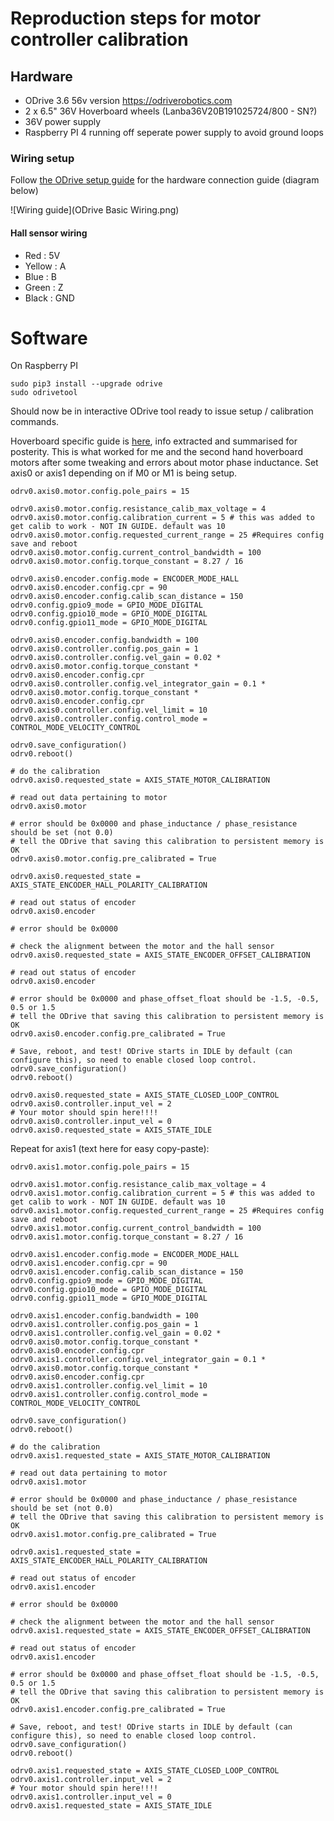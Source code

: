 # Reproduction steps for motor controller calibration

## Hardware

- ODrive 3.6 56v version https://odriverobotics.com
- 2 x 6.5" 36V Hoverboard wheels (Lanba36V20B191025724/800 - SN?)
- 36V power supply
- Raspberry PI 4 running off seperate power supply to avoid ground loops

### Wiring setup

Follow [the ODrive setup guide](https://docs.odriverobotics.com/) for the hardware connection guide (diagram below)

![Wiring guide](ODrive Basic Wiring.png)

#### Hall sensor wiring

- Red : 5V
- Yellow : A
- Blue : B
- Green : Z
- Black : GND

# Software

On Raspberry PI

```
sudo pip3 install --upgrade odrive
sudo odrivetool
```

Should now be in interactive ODrive tool ready to issue setup / calibration commands.

Hoverboard specific guide is [here](https://docs.odriverobotics.com/v/0.5.5/hoverboard.html#hoverboard-doc), info extracted and summarised for posterity. This is what worked for me and the second hand hoverboard motors after some tweaking and errors about motor phase inductance.
Set axis0 or axis1 depending on if M0 or M1 is being setup.

```
odrv0.axis0.motor.config.pole_pairs = 15

odrv0.axis0.motor.config.resistance_calib_max_voltage = 4
odrv0.axis0.motor.config.calibration_current = 5 # this was added to get calib to work - NOT IN GUIDE. default was 10
odrv0.axis0.motor.config.requested_current_range = 25 #Requires config save and reboot
odrv0.axis0.motor.config.current_control_bandwidth = 100
odrv0.axis0.motor.config.torque_constant = 8.27 / 16

odrv0.axis0.encoder.config.mode = ENCODER_MODE_HALL
odrv0.axis0.encoder.config.cpr = 90
odrv0.axis0.encoder.config.calib_scan_distance = 150
odrv0.config.gpio9_mode = GPIO_MODE_DIGITAL
odrv0.config.gpio10_mode = GPIO_MODE_DIGITAL
odrv0.config.gpio11_mode = GPIO_MODE_DIGITAL

odrv0.axis0.encoder.config.bandwidth = 100
odrv0.axis0.controller.config.pos_gain = 1
odrv0.axis0.controller.config.vel_gain = 0.02 * odrv0.axis0.motor.config.torque_constant * odrv0.axis0.encoder.config.cpr
odrv0.axis0.controller.config.vel_integrator_gain = 0.1 * odrv0.axis0.motor.config.torque_constant * odrv0.axis0.encoder.config.cpr
odrv0.axis0.controller.config.vel_limit = 10
odrv0.axis0.controller.config.control_mode = CONTROL_MODE_VELOCITY_CONTROL

odrv0.save_configuration()
odrv0.reboot()

# do the calibration
odrv0.axis0.requested_state = AXIS_STATE_MOTOR_CALIBRATION

# read out data pertaining to motor
odrv0.axis0.motor

# error should be 0x0000 and phase_inductance / phase_resistance should be set (not 0.0)
# tell the ODrive that saving this calibration to persistent memory is OK
odrv0.axis0.motor.config.pre_calibrated = True

odrv0.axis0.requested_state = AXIS_STATE_ENCODER_HALL_POLARITY_CALIBRATION

# read out status of encoder
odrv0.axis0.encoder

# error should be 0x0000

# check the alignment between the motor and the hall sensor
odrv0.axis0.requested_state = AXIS_STATE_ENCODER_OFFSET_CALIBRATION

# read out status of encoder
odrv0.axis0.encoder

# error should be 0x0000 and phase_offset_float should be -1.5, -0.5, 0.5 or 1.5
# tell the ODrive that saving this calibration to persistent memory is OK
odrv0.axis0.encoder.config.pre_calibrated = True

# Save, reboot, and test! ODrive starts in IDLE by default (can configure this), so need to enable closed loop control.
odrv0.save_configuration()
odrv0.reboot()

odrv0.axis0.requested_state = AXIS_STATE_CLOSED_LOOP_CONTROL
odrv0.axis0.controller.input_vel = 2
# Your motor should spin here!!!!
odrv0.axis0.controller.input_vel = 0
odrv0.axis0.requested_state = AXIS_STATE_IDLE
```

Repeat for axis1 (text here for easy copy-paste):


```
odrv0.axis1.motor.config.pole_pairs = 15

odrv0.axis1.motor.config.resistance_calib_max_voltage = 4
odrv0.axis1.motor.config.calibration_current = 5 # this was added to get calib to work - NOT IN GUIDE. default was 10
odrv0.axis1.motor.config.requested_current_range = 25 #Requires config save and reboot
odrv0.axis1.motor.config.current_control_bandwidth = 100
odrv0.axis1.motor.config.torque_constant = 8.27 / 16

odrv0.axis1.encoder.config.mode = ENCODER_MODE_HALL
odrv0.axis1.encoder.config.cpr = 90
odrv0.axis1.encoder.config.calib_scan_distance = 150
odrv0.config.gpio9_mode = GPIO_MODE_DIGITAL
odrv0.config.gpio10_mode = GPIO_MODE_DIGITAL
odrv0.config.gpio11_mode = GPIO_MODE_DIGITAL

odrv0.axis1.encoder.config.bandwidth = 100
odrv0.axis1.controller.config.pos_gain = 1
odrv0.axis1.controller.config.vel_gain = 0.02 * odrv0.axis0.motor.config.torque_constant * odrv0.axis0.encoder.config.cpr
odrv0.axis1.controller.config.vel_integrator_gain = 0.1 * odrv0.axis0.motor.config.torque_constant * odrv0.axis0.encoder.config.cpr
odrv0.axis1.controller.config.vel_limit = 10
odrv0.axis1.controller.config.control_mode = CONTROL_MODE_VELOCITY_CONTROL

odrv0.save_configuration()
odrv0.reboot()

# do the calibration
odrv0.axis1.requested_state = AXIS_STATE_MOTOR_CALIBRATION

# read out data pertaining to motor
odrv0.axis1.motor

# error should be 0x0000 and phase_inductance / phase_resistance should be set (not 0.0)
# tell the ODrive that saving this calibration to persistent memory is OK
odrv0.axis1.motor.config.pre_calibrated = True

odrv0.axis1.requested_state = AXIS_STATE_ENCODER_HALL_POLARITY_CALIBRATION

# read out status of encoder
odrv0.axis1.encoder

# error should be 0x0000

# check the alignment between the motor and the hall sensor
odrv0.axis1.requested_state = AXIS_STATE_ENCODER_OFFSET_CALIBRATION

# read out status of encoder
odrv0.axis1.encoder

# error should be 0x0000 and phase_offset_float should be -1.5, -0.5, 0.5 or 1.5
# tell the ODrive that saving this calibration to persistent memory is OK
odrv0.axis1.encoder.config.pre_calibrated = True

# Save, reboot, and test! ODrive starts in IDLE by default (can configure this), so need to enable closed loop control.
odrv0.save_configuration()
odrv0.reboot()

odrv0.axis1.requested_state = AXIS_STATE_CLOSED_LOOP_CONTROL
odrv0.axis1.controller.input_vel = 2
# Your motor should spin here!!!!
odrv0.axis1.controller.input_vel = 0
odrv0.axis1.requested_state = AXIS_STATE_IDLE
```
